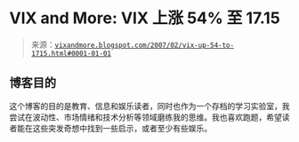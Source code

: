 <!--yml

分类：未分类

日期：2024-05-18 15:57:07

-->

# VIX and More: VIX 上涨 54% 至 17.15

> 来源：[`vixandmore.blogspot.com/2007/02/vix-up-54-to-1715.html#0001-01-01`](http://vixandmore.blogspot.com/2007/02/vix-up-54-to-1715.html#0001-01-01)

## 博客目的

这个博客的目的是教育、信息和娱乐读者，同时也作为一个存档的学习实验室，我尝试在波动性、市场情绪和技术分析等领域磨练我的思维。我也喜欢跑题，希望读者能在这些突发奇想中找到一些启示，或者至少有些娱乐。  
